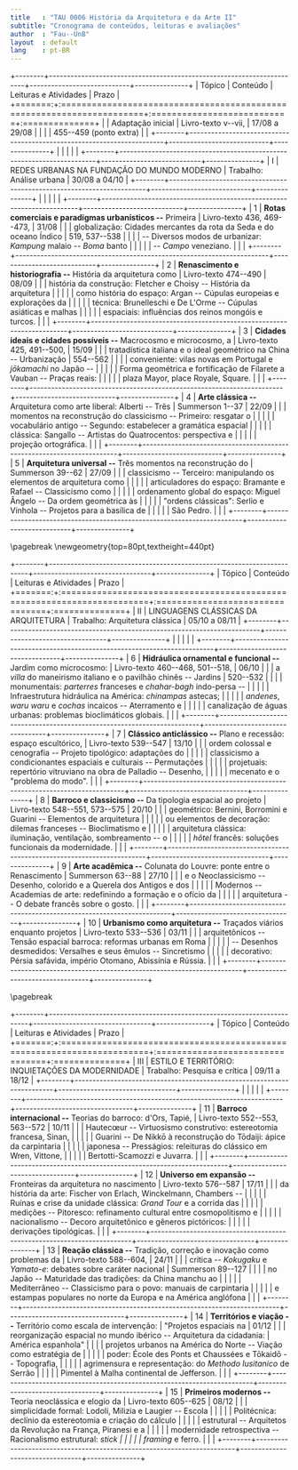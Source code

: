 ```yaml
---
title   : "TAU 0006 História da Arquitetura e da Arte II"
subtitle: "Cronograma de conteúdos, leituras e avaliações"
author  : "Fau--UnB"
layout  : default
lang    : pt-BR
---
```


+--------+-----------------------------------------------------------------------+----------------------------+---------------+
| Tópico | Conteúdo                                                              | Leituras e Atividades      | Prazo         |
+=======:+:======================================================================+:===========================+:==============+
|        | Adaptação inicial                                                     | Livro-texto v--vii,        | 17/08 a 29/08 |
|        |                                                                       | 455--459 (ponto extra)     |               |
+--------+-----------------------------------------------------------------------+----------------------------+---------------+
|        |                                                                       |                            |               |
+--------+-----------------------------------------------------------------------+----------------------------+---------------+
|      I | REDES URBANAS NA FUNDAÇÃO DO MUNDO MODERNO                            | Trabalho: Análise urbana   | 30/08 a 04/10 |
+--------+-----------------------------------------------------------------------+----------------------------+---------------+
|        |                                                                       |                            |               |
+--------+-----------------------------------------------------------------------+----------------------------+---------------+
|      1 | **Rotas comerciais e paradigmas urbanísticos --** Primeira            | Livro-texto 436, 469--473, | 31/08         |
|        | globalização: Cidades mercantes da rota da Seda e do oceano Índico    | 519, 537--538              |               |
|        | -- Diversos modos de urbanizar: *Kampung* malaio -- *Boma* banto      |                            |               |
|        | -- *Campo* veneziano.                                                 |                            |               |
+--------+-----------------------------------------------------------------------+----------------------------+---------------+
|      2 | **Renascimento e historiografia --** História da arquitetura como     | Livro-texto 474--490       | 08/09         |
|        | história da construção: Fletcher e Choisy -- História da arquitetura  |                            |               |
|        | como história do espaço: Argan -- Cúpulas europeias e explorações da  |                            |               |
|        | técnica: Brunelleschi e De L'Orme -- Cúpulas asiáticas e malhas       |                            |               |
|        | espaciais: influências dos reinos mongóis e turcos.                   |                            |               |
+--------+-----------------------------------------------------------------------+----------------------------+---------------+
|      3 | **Cidades ideais e cidades possíveis --** Macrocosmo e microcosmo, a  | Livro-texto 425, 491--500, | 15/09         |
|        | tratadística italiana e o ideal geométrico na China -- Urbanização    | 554--562                   |               |
|        | conveniente: vilas novas em Portugal e *jōkamachi* no Japão --        |                            |               |
|        | Forma geométrica e fortificação de Filarete a Vauban -- Praças reais: |                            |               |
|        | plaza Mayor, place Royale, Square.                                    |                            |               |
+--------+-----------------------------------------------------------------------+----------------------------+---------------+
|      4 | **Arte clássica --** Arquitetura como arte liberal: Alberti -- Três   | Summerson 1--37            | 22/09         |
|        | momentos na reconstrução do classicismo -- Primeiro: resgatar o       |                            |               |
|        | vocabulário antigo -- Segundo: estabelecer a gramática espacial       |                            |               |
|        | clássica: Sangallo -- Artistas do Quatrocentos: perspectiva e         |                            |               |
|        | projeção ortográfica.                                                 |                            |               |
+--------+-----------------------------------------------------------------------+----------------------------+---------------+
|      5 | **Arquitetura universal --** Três momentos na reconstrução do         | Summerson 39--62           | 27/09         |
|        | classicismo -- Terceiro: manipulando os elementos de arquitetura como |                            |               |
|        | articuladores do espaço: Bramante e Rafael -- Classicismo como        |                            |               |
|        | ordenamento global do espaço: Miguel Ângelo -- Da ordem geométrica às |                            |               |
|        | "ordens clássicas": Serlio e Vinhola -- Projetos para a basílica de   |                            |               |
|        | São Pedro.                                                            |                            |               |
+--------+-----------------------------------------------------------------------+----------------------------+---------------+

\pagebreak
\newgeometry{top=80pt,textheight=440pt}

+--------+------------------------------------------------------------------------+---------------------------------+---------------+
| Tópico | Conteúdo                                                               | Leituras e Atividades           | Prazo         |
+=======:+:=======================================================================+:================================+:==============+
| II     | LINGUAGENS CLÁSSICAS DA ARQUITETURA                                    | Trabalho: Arquitetura clássica  | 05/10 a 08/11 |
+--------+------------------------------------------------------------------------+---------------------------------+---------------+
|        |                                                                        |                                 |               |
+--------+------------------------------------------------------------------------+---------------------------------+---------------+
| 6      | **Hidráulica ornamental e funcional --** Jardim como microcosmo:       | Livro-texto 460--468, 501--518, | 06/10         |
|        | a *villa* do maneirismo italiano e o pavilhão chinês -- Jardins        | 520--532                        |               |
|        | monumentais: *parterres* franceses e *chahar-bagh* indo-persa --       |                                 |               |
|        | Infraestrutura hidráulica na América: *chinampas* astecas;             |                                 |               |
|        | *andenes*, *waru waru* e *cochas* incaicos -- Aterramento e            |                                 |               |
|        | canalização de águas urbanas: problemas bioclimáticos globais.         |                                 |               |
+--------+------------------------------------------------------------------------+---------------------------------+---------------+
| 7      | **Clássico anticlássico --** Plano e recessão: espaço escultórico,     | Livro-texto 539--547            | 13/10         |
|        | ordem colossal e cenografia -- Projeto tipológico: adaptações do       |                                 |               |
|        | classicismo a condicionantes espaciais e culturais -- Permutações      |                                 |               |
|        | projetuais: repertório vitruviano na obra de Palladio -- Desenho,      |                                 |               |
|        | mecenato e o "problema do modo".                                       |                                 |               |
+--------+------------------------------------------------------------------------+---------------------------------+---------------+
| 8      | **Barroco e classicismo --** Da tipologia espacial ao projeto          | Livro-texto 548--551, 573--575  | 20/10         |
|        | geométrico: Bernini, Borromini e Guarini -- Elementos de arquitetura   |                                 |               |
|        | ou elementos de decoração: dilemas franceses -- Bioclimatismo e        |                                 |               |
|        | arquitetura clássica: iluminação, ventilação, sombreamento -- o        |                                 |               |
|        | *hôtel* francês: soluções funcionais da modernidade.                   |                                 |               |
+--------+------------------------------------------------------------------------+---------------------------------+---------------+
| 9      | **Arte acadêmica --** Colunata do Louvre: ponte entre o Renascimento   | Summerson 63--88                | 27/10         |
|        | e o Neoclassicismo -- Desenho, colorido e a Querela dos Antigos e dos  |                                 |               |
|        | Modernos -- Academias de arte: redefinindo a formação e o ofício da    |                                 |               |
|        | arquitetura -- O debate francês sobre o gosto.                         |                                 |               |
+--------+------------------------------------------------------------------------+---------------------------------+---------------+
| 10     | **Urbanismo como arquitetura --** Traçados viários enquanto projetos   | Livro-texto 533--536            | 03/11         |
|        | arquitetônicos -- Tensão espacial barroca: reformas urbanas em Roma    |                                 |               |
|        | -- Desenhos desmedidos: Versalhes e seus êmulos -- Sincretismo         |                                 |               |
|        | decorativo: Pérsia safávida, império Otomano, Abissínia e Rússia.      |                                 |               |
+--------+------------------------------------------------------------------------+---------------------------------+---------------+

\pagebreak

+--------+------------------------------------------------------------------------+---------------------------------+---------------+
| Tópico | Conteúdo                                                               | Leituras e Atividades           | Prazo         |
+=======:+:=======================================================================+:================================+:==============+
| III    | ESTILO E TERRITÓRIO: INQUIETAÇÕES DA MODERNIDADE                       | Trabalho: Pesquisa e crítica    | 09/11 a 18/12 |
+--------+------------------------------------------------------------------------+---------------------------------+---------------+
|        |                                                                        |                                 |               |
+--------+------------------------------------------------------------------------+---------------------------------+---------------+
| 11     | **Barroco internacional --** Teorias do barroco: d'Ors, Tapié,         | Livro-texto 552--553, 563--572  | 10/11         |
|        | Hautecœur -- Virtuosismo construtivo: estereotomia francesa, Sinan,    |                                 |               |
|        | Guarini -- De Nikkō à reconstrução do Tōdaiji: ápice da carpintaria    |                                 |               |
|        | japonesa -- Presságios: releituras do clássico em Wren, Vittone,       |                                 |               |
|        | Bertotti-Scamozzi e Juvarra.                                           |                                 |               |
+--------+------------------------------------------------------------------------+---------------------------------+---------------+
| 12     | **Universo em expansão --** Fronteiras da arquitetura  no nascimento   | Livro-texto 576--587            | 17/11         |
|        | da história da arte: Fischer von Erlach, Winckelmann, Chambers --      |                                 |               |
|        | Ruínas e crise da unidade clássica: *Grand Tour* e a corrida das       |                                 |               |
|        | medições -- Pitoresco: refinamento cultural entre cosmopolitismo e     |                                 |               |
|        | nacionalismo -- Decoro arquitetônico e gêneros pictóricos:             |                                 |               |
|        | derivações tipológicas.                                                |                                 |               |
+--------+------------------------------------------------------------------------+---------------------------------+---------------+
| 13     | **Reação clássica --** Tradição, correção e inovação como problemas da | Livro-texto 588--604,           | 24/11         |
|        | crítica -- *Kokugaku* e *Yamato-e*: debates sobre caráter nacional     | Summerson 89--127               |               |
|        | no Japão -- Maturidade das tradições: da China manchu ao               |                                 |               |
|        | Mediterrâneo -- Classicismo para o povo: manuais de carpintaria        |                                 |               |
|        | e estampas populares no norte da Europa e na América anglófona         |                                 |               |
+--------+------------------------------------------------------------------------+---------------------------------+---------------+
| 14     | **Territórios e viação --** Território como escala de intervenção:     | "Projetos espaciais na          | 01/12         |
|        | reorganização espacial no mundo ibérico -- Arquitetura da cidadania:   | América espanhola"              |               |
|        | projetos urbanos na América do Norte -- Viação como estratégia de      |                                 |               |
|        | poder: École des Ponts et Chaussées e Tōkaidō -- Topografia,           |                                 |               |
|        | agrimensura e representação: do *Methodo lusitanico* de Serrão         |                                 |               |
|        | Pimentel à Malha continental de Jefferson.                             |                                 |               |
+--------+------------------------------------------------------------------------+---------------------------------+---------------+
| 15     | **Primeiros modernos --** Teoria neoclássica e elogio da               | Livro-texto 605--625            | 08/12         |
|        | simplicidade formal: Lodoli, Milizia e Laugier -- Escola               |                                 |               |
|        | Politécnica: declínio da estereotomia e criação do cálculo             |                                 |               |
|        | estrutural -- Arquitetos da Revolução na França, Piranesi e a          |                                 |               |
|        | modernidade retrospectiva -- Racionalismo estrutural: *stick           |                                 |               |
|        | framing* e ferro.                                                      |                                 |               |
+--------+------------------------------------------------------------------------+---------------------------------+---------------+
